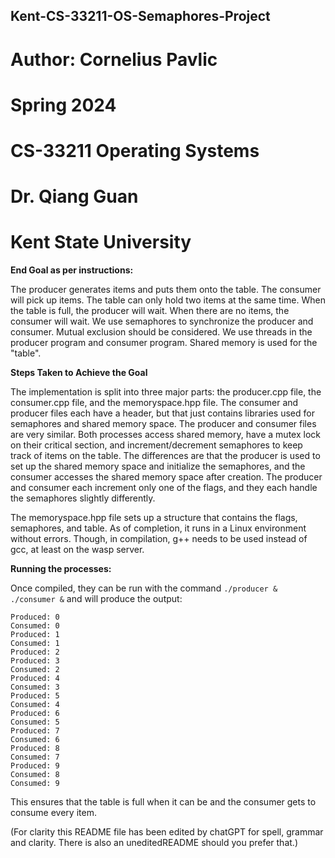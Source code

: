 ## Kent-CS-33211-OS-Semaphores-Project
# Author: Cornelius Pavlic
# Spring 2024
# CS-33211 Operating Systems
# Dr. Qiang Guan
# Kent State University

**End Goal as per instructions:**

The producer generates items and puts them onto the table. The consumer will pick up items. The table can only hold two items at the same time. When the table is full, the producer will wait. When there are no items, the consumer will wait. We use semaphores to synchronize the producer and consumer. Mutual exclusion should be considered. We use threads in the producer program and consumer program. Shared memory is used for the "table".

**Steps Taken to Achieve the Goal**

The implementation is split into three major parts: the producer.cpp file, the consumer.cpp file, and the memoryspace.hpp file. The consumer and producer files each have a header, but that just contains libraries used for semaphores and shared memory space. The producer and consumer files are very similar. Both processes access shared memory, have a mutex lock on their critical section, and increment/decrement semaphores to keep track of items on the table. The differences are that the producer is used to set up the shared memory space and initialize the semaphores, and the consumer accesses the shared memory space after creation. The producer and consumer each increment only one of the flags, and they each handle the semaphores slightly differently.

The memoryspace.hpp file sets up a structure that contains the flags, semaphores, and table. As of completion, it runs in a Linux environment without errors. Though, in compilation, g++ needs to be used instead of gcc, at least on the wasp server.

**Running the processes:**

Once compiled, they can be run with the command `./producer & ./consumer &` and will produce the output:

```
Produced: 0
Consumed: 0
Produced: 1
Consumed: 1
Produced: 2
Produced: 3
Consumed: 2
Produced: 4
Consumed: 3
Produced: 5
Consumed: 4
Produced: 6
Consumed: 5
Produced: 7
Consumed: 6
Produced: 8
Consumed: 7
Produced: 9
Consumed: 8
Consumed: 9
```

This ensures that the table is full when it can be and the consumer gets to consume every item.


(For clarity this README file has been edited by chatGPT for spell, grammar and clarity. There is also an uneditedREADME should you prefer that.)